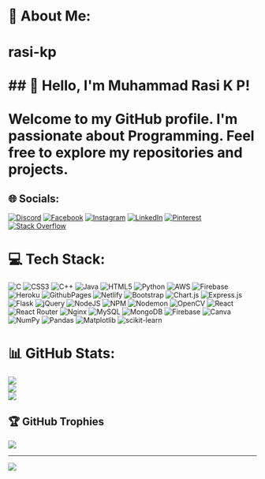 # 💫 About Me:
# rasi-kp<br><br>## 👋 Hello, I'm Muhammad Rasi K P!<br><br>Welcome to my GitHub profile. I'm passionate about Programming. Feel free to explore my repositories and projects.<br>


## 🌐 Socials:
[![Discord](https://img.shields.io/badge/Discord-%237289DA.svg?logo=discord&logoColor=white)](https://discord.gg/Rasi_kp) [![Facebook](https://img.shields.io/badge/Facebook-%231877F2.svg?logo=Facebook&logoColor=white)](https://www.facebook.com/rasikp.rasikp.9) [![Instagram](https://img.shields.io/badge/Instagram-%23E4405F.svg?logo=Instagram&logoColor=white)](https://instagram.com/rasi_k_p) [![LinkedIn](https://img.shields.io/badge/LinkedIn-%230077B5.svg?logo=linkedin&logoColor=white)](https://linkedin.com/in/https://www.linkedin.com/in/muhammad-rasi-k-p-820498240/) [![Pinterest](https://img.shields.io/badge/Pinterest-%23E60023.svg?logo=Pinterest&logoColor=white)](https://pinterest.com/rasir239) [![Stack Overflow](https://img.shields.io/badge/-Stackoverflow-FE7A16?logo=stack-overflow&logoColor=white)](https://stackoverflow.com/users/22745380) 

# 💻 Tech Stack:
![C](https://img.shields.io/badge/c-%2300599C.svg?style=for-the-badge&logo=c&logoColor=white) ![CSS3](https://img.shields.io/badge/css3-%231572B6.svg?style=for-the-badge&logo=css3&logoColor=white) ![C++](https://img.shields.io/badge/c++-%2300599C.svg?style=for-the-badge&logo=c%2B%2B&logoColor=white) ![Java](https://img.shields.io/badge/java-%23ED8B00.svg?style=for-the-badge&logo=openjdk&logoColor=white) ![HTML5](https://img.shields.io/badge/html5-%23E34F26.svg?style=for-the-badge&logo=html5&logoColor=white) ![Python](https://img.shields.io/badge/python-3670A0?style=for-the-badge&logo=python&logoColor=ffdd54) ![AWS](https://img.shields.io/badge/AWS-%23FF9900.svg?style=for-the-badge&logo=amazon-aws&logoColor=white) ![Firebase](https://img.shields.io/badge/firebase-%23039BE5.svg?style=for-the-badge&logo=firebase) ![Heroku](https://img.shields.io/badge/heroku-%23430098.svg?style=for-the-badge&logo=heroku&logoColor=white) ![GithubPages](https://img.shields.io/badge/github%20pages-121013?style=for-the-badge&logo=github&logoColor=white) ![Netlify](https://img.shields.io/badge/netlify-%23000000.svg?style=for-the-badge&logo=netlify&logoColor=#00C7B7) ![Bootstrap](https://img.shields.io/badge/bootstrap-%238511FA.svg?style=for-the-badge&logo=bootstrap&logoColor=white) ![Chart.js](https://img.shields.io/badge/chart.js-F5788D.svg?style=for-the-badge&logo=chart.js&logoColor=white) ![Express.js](https://img.shields.io/badge/express.js-%23404d59.svg?style=for-the-badge&logo=express&logoColor=%2361DAFB) ![Flask](https://img.shields.io/badge/flask-%23000.svg?style=for-the-badge&logo=flask&logoColor=white) ![jQuery](https://img.shields.io/badge/jquery-%230769AD.svg?style=for-the-badge&logo=jquery&logoColor=white) ![NodeJS](https://img.shields.io/badge/node.js-6DA55F?style=for-the-badge&logo=node.js&logoColor=white) ![NPM](https://img.shields.io/badge/NPM-%23CB3837.svg?style=for-the-badge&logo=npm&logoColor=white) ![Nodemon](https://img.shields.io/badge/NODEMON-%23323330.svg?style=for-the-badge&logo=nodemon&logoColor=%BBDEAD) ![OpenCV](https://img.shields.io/badge/opencv-%23white.svg?style=for-the-badge&logo=opencv&logoColor=white) ![React](https://img.shields.io/badge/react-%2320232a.svg?style=for-the-badge&logo=react&logoColor=%2361DAFB) ![React Router](https://img.shields.io/badge/React_Router-CA4245?style=for-the-badge&logo=react-router&logoColor=white) ![Nginx](https://img.shields.io/badge/nginx-%23009639.svg?style=for-the-badge&logo=nginx&logoColor=white) ![MySQL](https://img.shields.io/badge/mysql-%2300000f.svg?style=for-the-badge&logo=mysql&logoColor=white) ![MongoDB](https://img.shields.io/badge/MongoDB-%234ea94b.svg?style=for-the-badge&logo=mongodb&logoColor=white) ![Firebase](https://img.shields.io/badge/Firebase-039BE5?style=for-the-badge&logo=Firebase&logoColor=white) ![Canva](https://img.shields.io/badge/Canva-%2300C4CC.svg?style=for-the-badge&logo=Canva&logoColor=white) ![NumPy](https://img.shields.io/badge/numpy-%23013243.svg?style=for-the-badge&logo=numpy&logoColor=white) ![Pandas](https://img.shields.io/badge/pandas-%23150458.svg?style=for-the-badge&logo=pandas&logoColor=white) ![Matplotlib](https://img.shields.io/badge/Matplotlib-%23ffffff.svg?style=for-the-badge&logo=Matplotlib&logoColor=black) ![scikit-learn](https://img.shields.io/badge/scikit--learn-%23F7931E.svg?style=for-the-badge&logo=scikit-learn&logoColor=white)
# 📊 GitHub Stats:
![](https://github-readme-stats.vercel.app/api?username=rasi-kp&theme=radical&hide_border=false&include_all_commits=false&count_private=false)<br/>
![](https://github-readme-streak-stats.herokuapp.com/?user=rasi-kp&theme=radical&hide_border=false)<br/>
![](https://github-readme-stats.vercel.app/api/top-langs/?username=rasi-kp&theme=radical&hide_border=false&include_all_commits=false&count_private=false&layout=compact)

## 🏆 GitHub Trophies
![](https://github-profile-trophy.vercel.app/?username=rasi-kp&theme=radical&no-frame=false&no-bg=false&margin-w=4)

---
[![](https://visitcount.itsvg.in/api?id=rasi-kp&icon=0&color=0)](https://visitcount.itsvg.in)

<!-- Proudly created with GPRM ( https://gprm.itsvg.in ) -->
